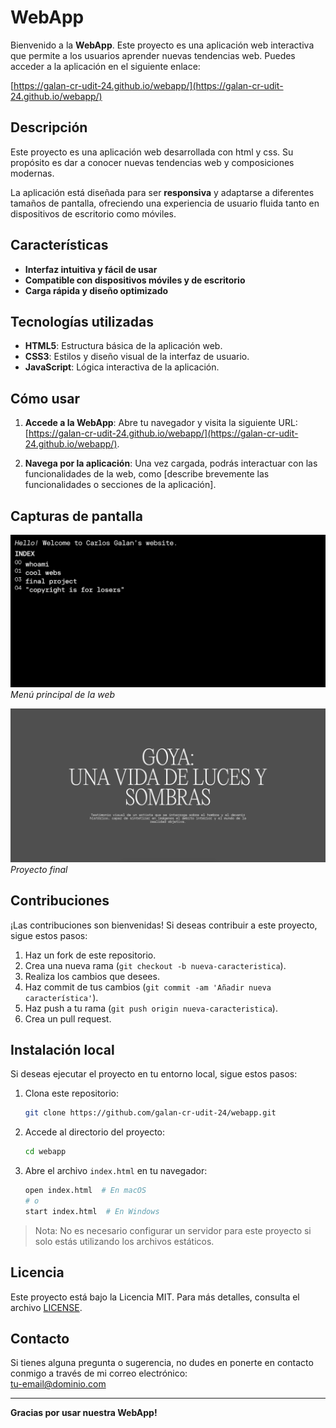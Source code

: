 # WebApp

Bienvenido a la **WebApp**. Este proyecto es una aplicación web interactiva que permite a los usuarios aprender nuevas tendencias web. Puedes acceder a la aplicación en el siguiente enlace:

[https://galan-cr-udit-24.github.io/webapp/](https://galan-cr-udit-24.github.io/webapp/)

## Descripción

Este proyecto es una aplicación web desarrollada con html y css. Su propósito es dar a conocer nuevas tendencias web y composiciones modernas. 

La aplicación está diseñada para ser **responsiva** y adaptarse a diferentes tamaños de pantalla, ofreciendo una experiencia de usuario fluida tanto en dispositivos de escritorio como móviles.

## Características

- **Interfaz intuitiva y fácil de usar**
- **Compatible con dispositivos móviles y de escritorio**
- **Carga rápida y diseño optimizado**

## Tecnologías utilizadas

- **HTML5**: Estructura básica de la aplicación web.
- **CSS3**: Estilos y diseño visual de la interfaz de usuario.
- **JavaScript**: Lógica interactiva de la aplicación.

## Cómo usar

1. **Accede a la WebApp**: Abre tu navegador y visita la siguiente URL:
   [https://galan-cr-udit-24.github.io/webapp/](https://galan-cr-udit-24.github.io/webapp/).

2. **Navega por la aplicación**: Una vez cargada, podrás interactuar con las funcionalidades de la web, como [describe brevemente las funcionalidades o secciones de la aplicación].

## Capturas de pantalla

![Captura de pantalla 1](/images/Captura%20de%20pantalla%202025-01-09%20a%20las%202.31.46.png)
*Menú principal de la web*

![Captura de pantalla 2](/images/Captura%20de%20pantalla%202025-01-09%20a%20las%202.32.39.png)
*Proyecto final*

## Contribuciones

¡Las contribuciones son bienvenidas! Si deseas contribuir a este proyecto, sigue estos pasos:

1. Haz un fork de este repositorio.
2. Crea una nueva rama (`git checkout -b nueva-caracteristica`).
3. Realiza los cambios que desees.
4. Haz commit de tus cambios (`git commit -am 'Añadir nueva característica'`).
5. Haz push a tu rama (`git push origin nueva-caracteristica`).
6. Crea un pull request.

## Instalación local

Si deseas ejecutar el proyecto en tu entorno local, sigue estos pasos:

1. Clona este repositorio:
    ```bash
    git clone https://github.com/galan-cr-udit-24/webapp.git
    ```

2. Accede al directorio del proyecto:
    ```bash
    cd webapp
    ```

3. Abre el archivo `index.html` en tu navegador:
    ```bash
    open index.html  # En macOS
    # o
    start index.html  # En Windows
    ```

> Nota: No es necesario configurar un servidor para este proyecto si solo estás utilizando los archivos estáticos.

## Licencia

Este proyecto está bajo la Licencia MIT. Para más detalles, consulta el archivo [LICENSE](LICENSE).

## Contacto

Si tienes alguna pregunta o sugerencia, no dudes en ponerte en contacto conmigo a través de mi correo electrónico:  
[tu-email@dominio.com](mailto:carlosraul.galan@alumnos.udit.es)

---

**Gracias por usar nuestra WebApp!**
